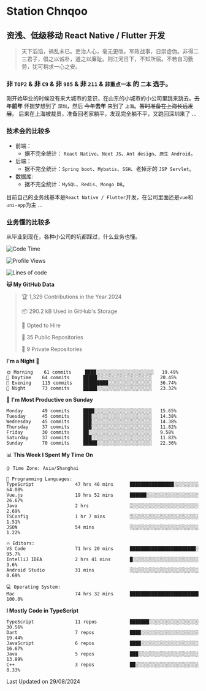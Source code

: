 # Station Chnqoo

## 资浅、低级移动 React Native / Flutter 开发

> 天下滔滔，祸乱未已。吏治人心，毫无更改。军政战事，日崇虚伪。非得二三君子，倡之以诚朴，道之以廉耻。则江河日下，不知所届。不若自习勤劳，犹可稍求一心之安。

### 非 `TOP2` & 非 `C9` & 非 `985` & 非 `211` & `非重点一本` 的 `二本` 选手。

刚开始毕业的时候没有来大城市的意识，在山东的小城市的小公司里跳来跳去。~~去年~~**前年** 怀揣梦想到了 `深圳`，然后 ~~今年~~**去年** 来到了 `上海`。~~暂时准备在上海长远发展~~。
后来在上海被裁员，准备回老家躺平，发现完全躺不平，又跑回深圳来了 ...

### 技术会的比较多

- 前端：
  - 据不完全统计： `React Native`、`Next JS`、`Ant design`、`原生 Android`。
- 后端：
  - 据不完全统计：`Spring boot`、`Mybatis`、`SSH`、老掉牙的 `JSP Servlet`。
- 数据库:
  - 据不完全统计：`MySQL`、`Redis`、`Mongo DB`。

目前自己的业务线基本是`React Native / Flutter`开发，在公司里面还是`vue`和`uni-app`为主 ...

### 业务懂的比较多

从毕业到现在，各种小公司的坑都踩过，什么业务也懂。

<!--START_SECTION:waka-->
![Code Time](http://img.shields.io/badge/Code%20Time-5%2C916%20hrs%2028%20mins-blue)

![Profile Views](http://img.shields.io/badge/Profile%20Views-2-blue)

![Lines of code](https://img.shields.io/badge/From%20Hello%20World%20I%27ve%20Written-295%20Thousand%20lines%20of%20code-blue)

**🐱 My GitHub Data** 

> 🏆 1,329 Contributions in the Year 2024
 > 
> 📦 290.2 kB Used in GitHub's Storage 
 > 
> 💼 Opted to Hire
 > 
> 📜 35 Public Repositories 
 > 
> 🔑 9 Private Repositories  
 > 
**I'm a Night 🦉** 

```text
🌞 Morning    61 commits     ████░░░░░░░░░░░░░░░░░░░░░   19.49% 
🌆 Daytime    64 commits     █████░░░░░░░░░░░░░░░░░░░░   20.45% 
🌃 Evening    115 commits    █████████░░░░░░░░░░░░░░░░   36.74% 
🌙 Night      73 commits     █████░░░░░░░░░░░░░░░░░░░░   23.32%

```
📅 **I'm Most Productive on Sunday** 

```text
Monday       49 commits     ████░░░░░░░░░░░░░░░░░░░░░   15.65% 
Tuesday      45 commits     ███░░░░░░░░░░░░░░░░░░░░░░   14.38% 
Wednesday    45 commits     ███░░░░░░░░░░░░░░░░░░░░░░   14.38% 
Thursday     37 commits     ███░░░░░░░░░░░░░░░░░░░░░░   11.82% 
Friday       30 commits     ██░░░░░░░░░░░░░░░░░░░░░░░   9.58% 
Saturday     37 commits     ███░░░░░░░░░░░░░░░░░░░░░░   11.82% 
Sunday       70 commits     █████░░░░░░░░░░░░░░░░░░░░   22.36%

```


📊 **This Week I Spent My Time On** 

```text
⌚︎ Time Zone: Asia/Shanghai

💬 Programming Languages: 
TypeScript               47 hrs 46 mins      ████████████████░░░░░░░░░   64.08% 
Vue.js                   19 hrs 52 mins      ██████░░░░░░░░░░░░░░░░░░░   26.67% 
Java                     2 hrs               ░░░░░░░░░░░░░░░░░░░░░░░░░   2.69% 
TSConfig                 1 hr 7 mins         ░░░░░░░░░░░░░░░░░░░░░░░░░   1.51% 
JSON                     54 mins             ░░░░░░░░░░░░░░░░░░░░░░░░░   1.22%

🔥 Editors: 
VS Code                  71 hrs 20 mins      ████████████████████████░   95.7% 
IntelliJ IDEA            2 hrs 41 mins       █░░░░░░░░░░░░░░░░░░░░░░░░   3.6% 
Android Studio           31 mins             ░░░░░░░░░░░░░░░░░░░░░░░░░   0.69%

💻 Operating System: 
Mac                      74 hrs 32 mins      █████████████████████████   100.0%

```

**I Mostly Code in TypeScript** 

```text
TypeScript               11 repos            ███████░░░░░░░░░░░░░░░░░░   30.56% 
Dart                     7 repos             ████░░░░░░░░░░░░░░░░░░░░░   19.44% 
JavaScript               6 repos             ████░░░░░░░░░░░░░░░░░░░░░   16.67% 
Java                     5 repos             ███░░░░░░░░░░░░░░░░░░░░░░   13.89% 
C++                      3 repos             ██░░░░░░░░░░░░░░░░░░░░░░░   8.33%

```



 Last Updated on 29/08/2024
<!--END_SECTION:waka-->

<!---
ChenqiaoStation/ChenqiaoStation is a ✨ special ✨ repository because its `README.md` (this file) appears on your GitHub profile.
You can click the Preview link to take a look at your changes.
--->
